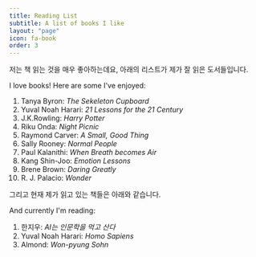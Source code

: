 ```yaml
---
title: Reading List
subtitle: A list of books I like
layout: "page"
icon: fa-book
order: 3
---
```


저는 책 읽는 것을 매우 좋아하는데요,
아래의 리스트가 제가 잘 읽은 도서들입니다.

I love books! Here are some I've enjoyed:

1. Tanya Byron: *The Sekeleton Cupboard*
2. Yuval Noah Harari: *21 Lessons for the 21 Century*
3. J.K.Rowling: *Harry Potter*
4. Riku Onda: *Night Picnic*
5. Raymond Carver: *A Small, Good Thing*
6. Sally Rooney: *Normal People*
7. Paul Kalanithi: *When Breath becomes Air*
8. Kang Shin-Joo: *Emotion Lessons*
9. Brene Brown: *Daring Greatly*
10. R. J. Palacio: *Wonder*

그리고 현재 제가 읽고 있는 책들은 
아래와 같습니다.

And currently I'm reading:

1. 한지우: *AI는 인문학을 먹고 산다*
2. Yuval Noah Harari: *Homo Sapiens*
3. Almond: *Won-pyung Sohn*

